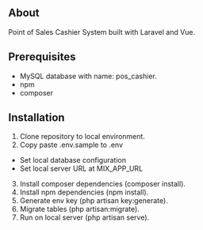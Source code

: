 
## About 

Point of Sales Cashier System built with Laravel and Vue.

## Prerequisites

- MySQL database with name: pos_cashier.
- npm
- composer

## Installation

1. Clone repository to local environment.
2. Copy paste .env.sample to .env
  - Set local database configuration
  - Set local server URL at MIX_APP_URL
3. Install composer dependencies (composer install).
4. Install npm dependencies (npm install).
5. Generate env key (php artisan key:generate).
6. Migrate tables (php artisan:migrate).
7. Run on local server (php artisan serve).



